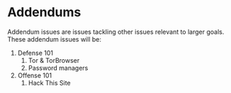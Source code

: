 # Addendums

Addendum issues are issues tackling other issues relevant to larger goals. These addendum issues will be:

1. Defense 101
    1. Tor & TorBrowser
    1. Password managers
1. Offense 101
    1. Hack This Site

